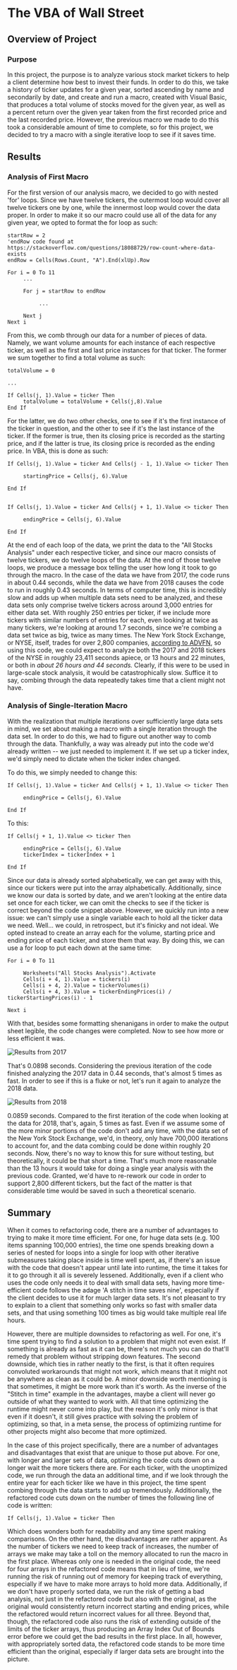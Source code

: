 # The VBA of Wall Street

## Overview of Project

### Purpose

In this project, the purpose is to analyze various stock market tickers to help a client determine how best to invest their funds. In order to do this, we take a history of ticker updates for a given year, sorted ascending by name and secondarily by date, and create and run a macro, created with Visual Basic, that produces a total volume of stocks moved for the given year, as well as a percent return over the given year taken from the first recorded price and the last recorded price. However, the previous macro we made to do this took a considerable amount of time to complete, so for this project, we decided to try a macro with a single iterative loop to see if it saves time.

## Results

### Analysis of First Macro

For the first version of our analysis macro, we decided to go with nested 'for' loops. Since we have twelve tickers, the outermost loop would cover all twelve tickers one by one, while the innermost loop would cover the data proper. In order to make it so our macro could use all of the data for any given year, we opted to format the for loop as such:

```
startRow = 2
'endRow code found at https://stackoverflow.com/questions/18088729/row-count-where-data-exists
endRow = Cells(Rows.Count, "A").End(xlUp).Row

For i = 0 To 11
     ...

     For j = startRow to endRow

          ...

     Next j
Next i
```

From this, we comb through our data for a number of pieces of data. Namely, we want volume amounts for each instance of each respective ticker, as well as the first and last price instances for that ticker. The former we sum together to find a total volume as such:

```
totalVolume = 0

...

If Cells(j, 1).Value = ticker Then
     totalVolume = totalVolume + Cells(j,8).Value
End If
```

For the latter, we do two other checks, one to see if it's the first instance of the ticker in question, and the other to see if it's the last instance of the ticker. If the former is true, then its closing price is recorded as the starting price, and if the latter is true, its closing price is recorded as the ending price. In VBA, this is done as such:

```
If Cells(j, 1).Value = ticker And Cells(j - 1, 1).Value <> ticker Then

     startingPrice = Cells(j, 6).Value

End If


If Cells(j, 1).Value = ticker And Cells(j + 1, 1).Value <> ticker Then

     endingPrice = Cells(j, 6).Value

End If
```

At the end of each loop of the data, we print the data to the "All Stocks Analysis" under each respective ticker, and since our macro consists of twelve tickers, we do twelve loops of the data. At the end of those twelve loops, we produce a message box telling the user how long it took to go through the macro. In the case of the data we have from 2017, the code runs in about 0.44 seconds, while the data we have from 2018 causes the code to run in roughly 0.43 seconds. In terms of computer time, this is incredibly slow and adds up when multiple data sets need to be analyzed, and these data sets only comprise twelve tickers across around 3,000 entries for either data set. With roughly 250 entries per ticker, if we include more tickers with similar numbers of entries for each, even looking at twice as many tickers, we're looking at around 1.7 seconds, since we're combing a data set twice as big, twice as many times. The New York Stock Exchange, or NYSE, itself, trades for over 2,800 companies, [according to ADVFN](https://www.advfn.com/nyse/newyorkstockexchange.asp), so using this code, we could expect to analyze both the 2017 and 2018 tickers of the NYSE in roughly 23,411 seconds apiece, or 13 hours and 22 minutes, or both in *about 26 hours and 44 seconds.* Clearly, if this were to be used in large-scale stock analysis, it would be catastrophically slow. Suffice it to say, combing through the data repeatedly takes time that a client might not have.

### Analysis of Single-Iteration Macro

With the realization that multiple iterations over sufficiently large data sets in mind, we set about making a macro with a single iteration through the data set. In order to do this, we had to figure out another way to comb through the data. Thankfully, a way was already put into the code we'd already written -- we just needed to implement it. If we set up a ticker index, we'd simply need to dictate when the ticker index changed.

To do this, we simply needed to change this:
```
If Cells(j, 1).Value = ticker And Cells(j + 1, 1).Value <> ticker Then

     endingPrice = Cells(j, 6).Value

End If
```
To this:
```
If Cells(j + 1, 1).Value <> ticker Then

     endingPrice = Cells(j, 6).Value
     tickerIndex = tickerIndex + 1

End If
```

Since our data is already sorted alphabetically, we can get away with this, since our tickers were put into the array alphabetically. Additionally, since we know our data is sorted by date, and we aren't looking at the entire data set once for each ticker, we can omit the checks to see if the ticker is correct beyond the code snippet above. However, we quickly run into a new issue: we can't simply use a single variable each to hold all the ticker data we need. Well... we could, in retrospect, but it's finicky and not ideal. We opted instead to create an array each for the volume, starting price and ending price of each ticker, and store them that way. By doing this, we can use a for loop to put each down at the same time:

```
For i = 0 To 11
    
     Worksheets("All Stocks Analysis").Activate
     Cells(i + 4, 1).Value = tickers(i)
     Cells(i + 4, 2).Value = tickerVolumes(i)
     Cells(i + 4, 3).Value = tickerEndingPrices(i) / tickerStartingPrices(i) - 1

Next i
```

With that, besides some formatting shenanigans in order to make the output sheet legible, the code changes were completed. Now to see how more or less efficient it was.

![Results from 2017](https://github.com/SirNancyTheNegative/stocks-analysis/tree/main/Resources/VBA_Challenge_2017.png)

That's 0.0898 seconds. Considering the previous iteration of the code finished analyzing the 2017 data in 0.44 seconds, that's almost 5 times as fast. In order to see if this is a fluke or not, let's run it again to analyze the 2018 data.

![Results from 2018](https://github.com/SirNancyTheNegative/stocks-analysis/tree/main/Resources/VBA_Challenge_2018.png)

0.0859 seconds. Compared to the first iteration of the code when looking at the data for 2018, that's, again, 5 times as fast. Even if we assume some of the more minor portions of the code don't add any time, with the data set of the New York Stock Exchange, we'd, in theory, only have 700,000 iterations to account for, and the data combing could be done within roughly 20 seconds. Now, there's no way to know this for sure without testing, but theoretically, it could be that short a time. That's much more reasonable than the 13 hours it would take for doing a single year analysis with the previous code. Granted, we'd have to re-rework our code in order to support 2,800 different tickers, but the fact of the matter is that considerable time would be saved in such a theoretical scenario.

## Summary

When it comes to refactoring code, there are a number of advantages to trying to make it more time efficient. For one, for huge data sets (e.g. 100 items spanning 100,000 entries), the time one spends breaking down a series of nested for loops into a single for loop with other iterative submeasures taking place inside is time well spent, as, if there's an issue with the code that doesn't appear until late into runtime, the time it takes for it to go through it all is severely lessened. Additionally, even if a client who uses the code only needs it to deal with small data sets, having more time-efficient code follows the adage 'A stitch in time saves nine', especially if the client decides to use it for much larger data sets. It's not pleasant to try to explain to a client that something only works so fast with smaller data sets, and that using something 100 times as big would take multiple real life hours. 

However, there are multiple downsides to refactoring as well. For one, it's time spent trying to find a solution to a problem that might not even exist. If something is already as fast as it can be, there's not much you can do that'll remedy that problem without stripping down features. The second downside, which ties in rather neatly to the first, is that it often requires convoluted workarounds that might not work, which means that it might not be anywhere as clean as it could be. A minor downside worth mentioning is that sometimes, it might be more work than it's worth. As the inverse of the "Stitch in time" example in the advantages, maybe a client will never go outside of what they wanted to work with. All that time optimizing the runtime might never come into play, but the reason it's only minor is that even if it doesn't, it still gives practice with solving the problem of optimizing, so that, in a meta sense, the process of optimizing runtime for other projects might also become that more optimized.

In the case of this project specifically, there are a number of advantages and disadvantages that exist that are unique to those put above. For one, with longer and larger sets of data, optimizing the code cuts down on a longer wait the more tickers there are. For each ticker, with the unoptimized code, we run through the data an additional time, and if we look through the entire year for each ticker like we have in this project, the time spent combing through the data starts to add up tremendously. Additionally, the refactored code cuts down on the number of times the following line of code is written:

```
If Cells(j, 1).Value = ticker Then
```

Which does wonders both for readability and any time spent making comparisons. On the other hand, the disadvantages are rather apparent. As the number of tickers we need to keep track of increases, the number of arrays we make may take a toll on the memory allocated to run the macro in the first place. Whereas only one is needed in the original code, the need for four arrays in the refactored code means that in lieu of time, we're running the risk of running out of memory for keeping track of everything, especially if we have to make more arrays to hold more data. Additionally, if we don't have properly sorted data, we run the risk of getting a bad analysis, not just in the refactored code but also with the original, as the original would consistently return incorrect starting and ending prices, while the refactored would return incorrect values for all three. Beyond that, though, the refactored code also runs the risk of extending outside of the limits of the ticker arrays, thus producing an Array Index Out of Bounds error before we could get the bad results in the first place. In all, however, with appropriately sorted data, the refactored code stands to be more time efficient than the original, especially if larger data sets are brought into the picture.
